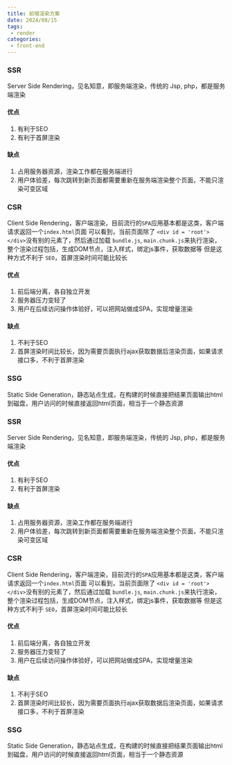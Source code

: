 ```yaml
---
title: 前端渲染方案
date: 2024/08/15
tags:
 - render
categories:
 - front-end
---
```


### SSR

Server Side Rendering，见名知意，即服务端渲染，传统的 Jsp, php，都是服务端渲染

#### 优点

1. 有利于SEO
2. 有利于首屏渲染

#### 缺点

1. 占用服务器资源，渲染工作都在服务端进行
2. 用户体验差，每次跳转到新页面都需要重新在服务端渲染整个页面，不能只渲染可变区域

### CSR

Client Side Rendering，客户端渲染，目前流行的`SPA`应用基本都是这类，客户端请求返回一个`index.html`页面
可以看到，当前页面除了 `<div id = 'root'></div>`没有别的元素了，然后通过加载 `bundle.js`, `main.chunk.js`来执行渲染，整个渲染过程包括，生成DOM节点，注入样式，绑定js事件，获取数据等
但是这种方式不利于 `SEO`，首屏渲染时间可能比较长

#### 优点

1. 前后端分离，各自独立开发
2. 服务器压力变轻了
3. 用户在后续访问操作体验好，可以把网站做成SPA，实现增量渲染

#### 缺点

1. 不利于SEO
2. 首屏渲染时间比较长，因为需要页面执行ajax获取数据后渲染页面，如果请求接口多，不利于首屏渲染

### SSG

Static Side Generation，静态站点生成，在构建的时候直接把结果页面输出html到磁盘，用户访问的时候直接返回html页面，相当于一个静态资源

### SSR

Server Side Rendering，见名知意，即服务端渲染，传统的 Jsp, php，都是服务端渲染

#### 优点

1. 有利于SEO
2. 有利于首屏渲染

#### 缺点

1. 占用服务器资源，渲染工作都在服务端进行
2. 用户体验差，每次跳转到新页面都需要重新在服务端渲染整个页面，不能只渲染可变区域

### CSR

Client Side Rendering，客户端渲染，目前流行的`SPA`应用基本都是这类，客户端请求返回一个`index.html`页面
可以看到，当前页面除了 `<div id = 'root'></div>`没有别的元素了，然后通过加载 `bundle.js`, `main.chunk.js`来执行渲染，整个渲染过程包括，生成DOM节点，注入样式，绑定js事件，获取数据等
但是这种方式不利于 `SEO`，首屏渲染时间可能比较长

#### 优点

1. 前后端分离，各自独立开发
2. 服务器压力变轻了
3. 用户在后续访问操作体验好，可以把网站做成SPA，实现增量渲染

#### 缺点

1. 不利于SEO
2. 首屏渲染时间比较长，因为需要页面执行ajax获取数据后渲染页面，如果请求接口多，不利于首屏渲染

### SSG

Static Side Generation，静态站点生成，在构建的时候直接把结果页面输出html到磁盘，用户访问的时候直接返回html页面，相当于一个静态资源